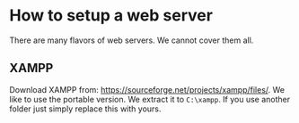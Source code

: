 # How to setup a web server

There are many flavors of web servers. We cannot cover them all.

## XAMPP

Download XAMPP from: https://sourceforge.net/projects/xampp/files/. We like to use the portable version.
We extract it to `C:\xampp`. If you use another folder just simply replace this with yours.

